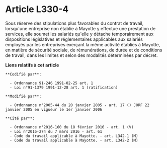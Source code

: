 # Article L330-4

Sous réserve des stipulations plus favorables du contrat de travail, lorsqu'une entreprise non établie à Mayotte y effectue
une prestation de services, elle soumet les salariés qu'elle y détache temporairement aux dispositions législatives et
réglementaires applicables aux salariés employés par les entreprises exerçant la même activité établies à Mayotte, en matière
de sécurité sociale, de rémunérations, de durée et de conditions de travail, dans les limites et selon des modalités
déterminées par décret.

**Liens relatifs à cet article**

	**Codifié par**:

	  - Ordonnance 91-246 1991-02-25 art. 1
	  - Loi n°91-1379 1991-12-28 art. 1 (ratification)

	**Modifié par**:

	  - Ordonnance n°2005-44 du 20 janvier 2005 - art. 17 () JORF 22 janvier 2005 en vigueur le 1er janvier 2006

	**Cité par**:

	  - Ordonnance n°2016-160 du 18 février 2016 - art. 1 (V)
	  - Loi n°2016-274 du 7 mars 2016 - art. 61
	  - Code du travail applicable à Mayotte. - art. L342-1 (M)
	  - Code du travail applicable à Mayotte. - art. L342-2 (M)
